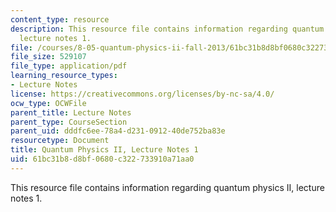 ```yaml
---
content_type: resource
description: This resource file contains information regarding quantum physics II,
  lecture notes 1.
file: /courses/8-05-quantum-physics-ii-fall-2013/61bc31b8d8bf0680c322733910a71aa0_MIT8_05F13_Chap_01.pdf
file_size: 529107
file_type: application/pdf
learning_resource_types:
- Lecture Notes
license: https://creativecommons.org/licenses/by-nc-sa/4.0/
ocw_type: OCWFile
parent_title: Lecture Notes
parent_type: CourseSection
parent_uid: dddfc6ee-78a4-d231-0912-40de752ba83e
resourcetype: Document
title: Quantum Physics II, Lecture Notes 1
uid: 61bc31b8-d8bf-0680-c322-733910a71aa0
---
```

This resource file contains information regarding quantum physics II, lecture notes 1.